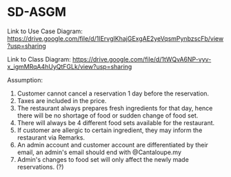 # SD-ASGM

Link to Use Case Diagram: https://drive.google.com/file/d/1IErvgIKhajGExgAE2yeVqsmPynbzscFb/view?usp=sharing

Link to Class Diagram: https://drive.google.com/file/d/1tWQvA6NP-vyv-x_igmMRqA4hUyQtFGLk/view?usp=sharing

Assumption: 
1. Customer cannot cancel a reservation 1 day before the reservation. 
2. Taxes are included in the price. 
3. The restaurant always prepares fresh ingredients for that day, hence there will be no shortage of food or sudden change of food set.
4. There will always be 4 different food sets available for the restaurant. 
5. If customer are allergic to certain ingredient, they may inform the restaurant via Remarks. 
6. An admin account and customer account are differentiated by their email, an admin's email should end with @Cantaloupe.my
7. Admin's changes to food set will only affect the newly made reservations. (?)
